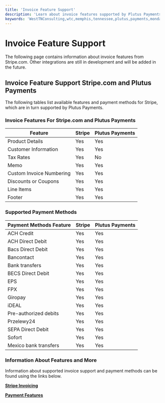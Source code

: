 ```yaml
---
title: 'Invoice Feature Support'
description: 'Learn about invoice features supported by Plutus Payments, particularly for Stripe integration.'
keywords: 'WestTNConsulting,wtc,memphis,tennessee,plutus,payments,monday.com,monday,automation,invoicing,integration,third,party,stripe,collection,methods,support,documentation,invoice features,Stripe'
---
```


# Invoice Feature Support 

The following page contains information about invoice features from Stripe.com. Other integrations are still in development and will be added in the future. 

## Invoice Feature Support Stripe.com and Plutus Payments

The following tables list available features and payment methods for Stripe, which are in turn supported by Plutus Payments.

### Invoice Features For Stripe.com and Plutus Payments 


| Feature                  | Stripe | Plutus Payments |
|--------------------------|--------|-----------------|
| Product Details          | Yes    | Yes             |
| Customer Information     | Yes    | Yes             |
| Tax Rates                | Yes    | No              |   
| Memo                     | Yes    | Yes             |  
| Custom Invoice Numbering | Yes    | Yes             |  
| Discounts or Coupons     | Yes    | Yes             |  
| Line Items               | Yes    | Yes             |
| Footer                   | Yes    | Yes             |

### Supported Payment Methods

| Payment Methods Feature | Stripe | Plutus Payments |
|-------------------------|--------|-----------------|
| ACH Credit              | Yes    | Yes             |
| ACH Direct Debit        | Yes    | Yes             |
| Bacs Direct Debit       | Yes    | Yes             |
| Bancontact              | Yes    | Yes             |
| Bank transfers          | Yes    | Yes             |
| BECS Direct Debit       | Yes    | Yes             |
| EPS                     | Yes    | Yes             |
| FPX                     | Yes    | Yes             |
| Giropay                 | Yes    | Yes             |
| iDEAL                   | Yes    | Yes             |
| Pre-authorized debits   | Yes    | Yes             |
| Przelewy24              | Yes    | Yes             |
| SEPA Direct Debit       | Yes    | Yes             |
| Sofort                  | Yes    | Yes             |
| Mexico bank transfers   | Yes    | Yes             |

### Information About Features and More

Information about supported invoice support and payment methods can be found using the links below.

[**Stripe Invoicing**](https://stripe.com/invoicing)

[**Payment Features**](https://stripe.com/payments/features)
